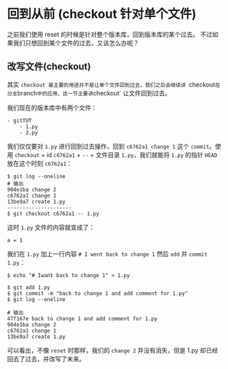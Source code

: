 # 回到从前 (checkout 针对单个文件)

之前我们使用 reset 的时候是针对整个版本库，回到版本库的某个过去。 不过如果我们只想回到某个文件的过去，又该怎么办呢？

## 改写文件(checkout)

其实 `checkout 最主要的用途并不是让单个文件回到过去，我们之后会继续讲 `checkout` 在分支 `branch` 中的应用，这一节主要讲 `checkout` 让文件回到过去。

我们现在的版本库中有两个文件：
```
- gitTUT
    - 1.py
    - 2.py
```

我们仅仅要对 `1.py` 进行回到过去操作，回到 `c6762a1 change 1` 这个 `commit`。使用 `checkout` + id `c6762a1` + `--` + 文件目录 `1.py`，我们就能将 `1.py` 的指针 `HEAD` 放在这个时刻 `c6762a1`：

```
$ git log --oneline
# 输出
904e1ba change 2
c6762a1 change 1
13be9a7 create 1.py
---------------------
$ git checkout c6762a1 -- 1.py
```

这时 `1.py` 文件的内容就变成了：
```
a = 1
```

我们在 `1.py` 加上一行内容 `# I went back to change 1` 然后 `add` 并 `commit 1.py`：

```
$ echo "# Iwant back to change 1" > 1.py

$ git add 1.py
$ git commit -m "back to change 1 and add comment for 1.py"
$ git log --oneline

# 输出
47f167e back to change 1 and add comment for 1.py
904e1ba change 2
c6762a1 change 1
13be9a7 create 1.py
```

可以看出，不像 `reset` 时那样，我们的 `change 2` 并没有消失，但是 1.py 却已经回去了过去，并改写了未来。